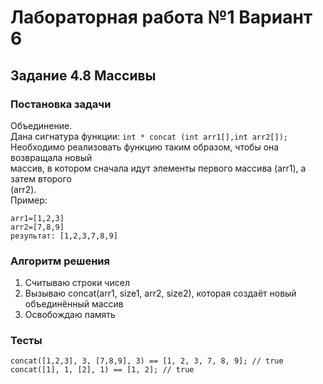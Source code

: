 
# Лабораторная работа №1 Вариант 6
## Задание 4.8 Массивы


### Постановка задачи
Объединение.  
Дана сигнатура функции: `int * concat (int arr1[],int arr2[]);`  
Необходимо реализовать функцию таким образом, чтобы она возвращала новый  
массив, в котором сначала идут элементы первого массива (arr1), а затем второго  
(arr2).  
Пример:  
```
arr1=[1,2,3]
arr2=[7,8,9]
результат: [1,2,3,7,8,9]
```

### Алгоритм решения
1. Считываю строки чисел
2. Вызываю concat(arr1, size1, arr2, size2), которая создаёт новый объединённый массив
3. Освобождаю память

### Тесты
```
concat([1,2,3], 3, [7,8,9], 3) == [1, 2, 3, 7, 8, 9]; // true
concat([1], 1, [2], 1) == [1, 2]; // true
```